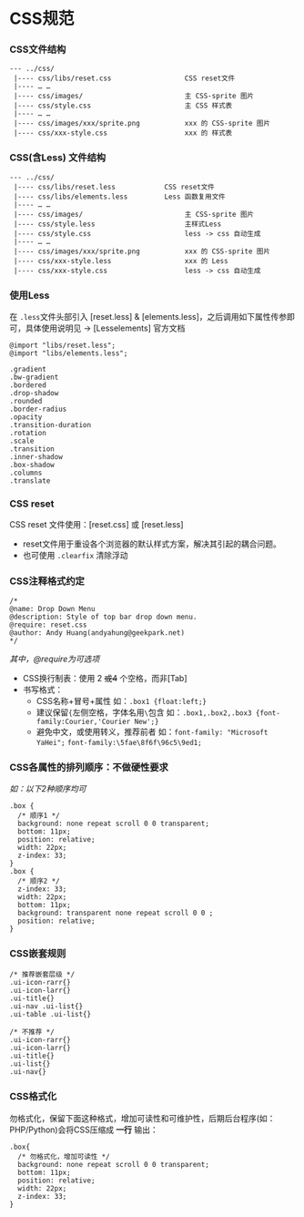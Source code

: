 # CSS规范

### CSS文件结构
    --- ../css/
     |---- css/libs/reset.css                  CSS reset文件
     |---- … …
     |---- css/images/                         主 CSS-sprite 图片
     |---- css/style.css                       主 CSS 样式表
     |---- … …
     |---- css/images/xxx/sprite.png           xxx 的 CSS-sprite 图片
     |---- css/xxx-style.css                   xxx 的 样式表

### CSS(含Less) 文件结构
    --- ../css/
     |---- css/libs/reset.less            CSS reset文件
     |---- css/libs/elements.less         Less 函数复用文件
     |---- … …
     |---- css/images/                         主 CSS-sprite 图片
     |---- css/style.less                      主样式Less
     |---- css/style.css                       less -> css 自动生成
     |---- … …
     |---- css/images/xxx/sprite.png           xxx 的 CSS-sprite 图片
     |---- css/xxx-style.less                  xxx 的 Less
     |---- css/xxx-style.css                   less -> css 自动生成

### 使用Less
在 `.less`文件头部引入 [reset.less] & [elements.less]，之后调用如下属性传参即可，具体使用说明见 -> [Lesselements] 官方文档

    @import "libs/reset.less";
    @import "libs/elements.less";

    .gradient
    .bw-gradient
    .bordered
    .drop-shadow
    .rounded
    .border-radius
    .opacity
    .transition-duration
    .rotation
    .scale
    .transition
    .inner-shadow
    .box-shadow
    .columns
    .translate

### CSS reset
CSS reset 文件使用：[reset.css] 或 [reset.less]

* reset文件用于重设各个浏览器的默认样式方案，解决其引起的耦合问题。
* 也可使用 `.clearfix` 清除浮动

### CSS注释格式约定
    /*
    @name: Drop Down Menu
    @description: Style of top bar drop down menu.
    @require: reset.css
    @author: Andy Huang(andyahung@geekpark.net)
    */

_其中，@require为可选项_

* CSS换行制表：使用 2 <del>或4</del> 个空格，而非\[Tab\]
* 书写格式：
    * CSS名称+冒号+属性
    如：`.box1 {float:left;}`
    * 建议保留`{`左侧空格，字体名用`\`包含
    如：`.box1,.box2,.box3 {font-family:Courier,'Courier New';}`
    * 避免中文，或使用转义，推荐前者
    如：`font-family: "Microsoft YaHei";` `font-family:\5fae\8f6f\96c5\9ed1;`

### CSS各属性的排列顺序：不做硬性要求
_如：以下2种顺序均可_

    .box {
      /* 顺序1 */
      background: none repeat scroll 0 0 transparent;
      bottom: 11px;
      position: relative;
      width: 22px;
      z-index: 33;
    }
    .box {
      /* 顺序2 */
      z-index: 33;
      width: 22px;
      bottom: 11px;
      background: transparent none repeat scroll 0 0 ;
      position: relative;
    }

### CSS嵌套规则
    /* 推荐嵌套层级 */
    .ui-icon-rarr{}
    .ui-icon-larr{}
    .ui-title{}
    .ui-nav .ui-list{}
    .ui-table .ui-list{}

    /* 不推荐 */
    .ui-icon-rarr{}
    .ui-icon-larr{}
    .ui-title{}
    .ui-list{}
    .ui-nav{}

### CSS格式化
勿格式化，保留下面这种格式，增加可读性和可维护性，后期后台程序(如：PHP/Python)会将CSS压缩成 **一行** 输出：

    .box{
      /* 勿格式化，增加可读性 */
      background: none repeat scroll 0 0 transparent;
      bottom: 11px;
      position: relative;
      width: 22px;
      z-index: 33;
    }
